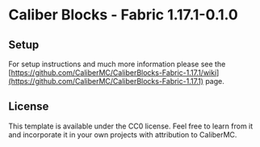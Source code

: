 # Caliber Blocks - Fabric 1.17.1-0.1.0

## Setup

For setup instructions and much more information please see the [https://github.com/CaliberMC/CaliberBlocks-Fabric-1.17.1/wiki](https://github.com/CaliberMC/CaliberBlocks-Fabric-1.17.1) page.

## License

This template is available under the CC0 license. Feel free to learn from it and incorporate it in your own projects with attribution to CaliberMC.
